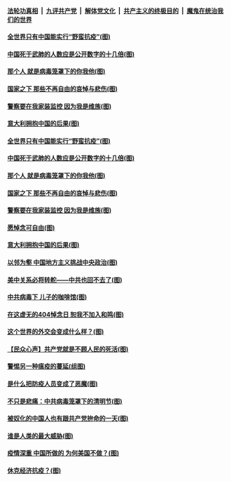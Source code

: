 

####  [法轮功真相](../../../../basic/blob/master/README.md?t=04070501) &nbsp;|&nbsp; [九评共产党](../../../../9ping.md/blob/master/README.md?t=04070501) &nbsp;|&nbsp; [解体党文化](../../../../jtdwh.md/blob/master/README.md?t=04070501)  &nbsp;|&nbsp; [共产主义的终极目的](../../../../gczydzjmd.md/blob/master/README.md?t=04070501) &nbsp;|&nbsp; [魔鬼在统治我们的世界](../../../../mgztzwmdsj.md/blob/master/README.md?t=04070501) 

#### [全世界只有中国能实行“野蛮抗疫”(图)](../pages/p4/928771.md?t=04070501) 

#### [中国死于武肺的人数应是公开数字的十几倍(图)](../pages/p4/928768.md?t=04070501) 

#### [那个人 就是病毒笼罩下的你我他(图)](../pages/p4/928751.md?t=04070501) 

#### [国家之下 那些不再自由的哀悼与悲伤(图)](../pages/p4/928763.md?t=04070501) 

#### [警察要在我家装监控 因为我是维族(图)](../pages/p4/928756.md?t=04070501) 

#### [意大利拥抱中国的后果(图)](../pages/p4/928678.md?t=04070501) 

#### [全世界只有中国能实行“野蛮抗疫”(图)](../pages/p4/928771.md?t=04070501) 

#### [中国死于武肺的人数应是公开数字的十几倍(图)](../pages/p4/928768.md?t=04070501) 

#### [那个人 就是病毒笼罩下的你我他(图)](../pages/p4/928751.md?t=04070501) 

#### [国家之下 那些不再自由的哀悼与悲伤(图)](../pages/p4/928763.md?t=04070501) 

#### [警察要在我家装监控 因为我是维族(图)](../pages/p4/928756.md?t=04070501) 

#### [愿悼念可自由(图)](../pages/p4/928766.md?t=04070501) 

#### [意大利拥抱中国的后果(图)](../pages/p4/928678.md?t=04070501) 

#### [以邻为壑 中国地方主义挑战中央政治(图)](../pages/p4/928677.md?t=04070501) 

#### [美中关系必将转舵——中共也回不去了(图)](../pages/p4/928618.md?t=04070501) 

#### [中共病毒下 儿子的咖啡馆(图)](../pages/p4/928597.md?t=04070501) 

#### [在这虚无的404悼念日 恕我不加入和鸣(图)](../pages/p4/928672.md?t=04070501) 

#### [这个世界的外交会变成什么样？(图)](../pages/p4/928609.md?t=04070501) 

#### [【民众心声】共产党就是不顾人民的死活(图)](../pages/p4/928531.md?t=04070501) 

#### [警惕另一种瘟疫的蔓延(组图)](../pages/p4/928564.md?t=04070501) 

#### [是什么把防疫人员变成了恶魔(图)](../pages/p4/928575.md?t=04070501) 

#### [不只是悲痛：中共病毒笼罩下的清明节(图)](../pages/p4/928571.md?t=04070501) 

#### [被奴化的中国人也有跟共产党拚命的一天(图)](../pages/p4/928556.md?t=04070501) 

#### [谁是人类的最大威胁(图)](../pages/p4/928554.md?t=04070501) 

#### [疫情深重 中国所做的 为何美国不做？(图)](../pages/p4/928552.md?t=04070501) 

#### [休克经济抗疫？(图)](../pages/p4/928445.md?t=04070501) 

